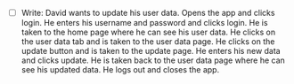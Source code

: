 - [ ] Write: David wants to update his user data. Opens the app and clicks login. He enters his username and password and clicks login. He is taken to the home page where he can see his user data. He clicks on the user data tab and is taken to the user data page. He clicks on the update button and is taken to the update page. He enters his new data and clicks update. He is taken back to the user data page where he can see his updated data. He logs out and closes the app.